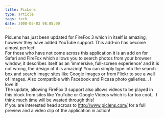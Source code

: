 ```yaml
---
title: PicLens
type: article
tags: tech
date: 2008-05-03 08:05:00
---
```

<div><img alt="" border="0" src="http://www.roytanck.com/wp-content/uploads/2008/02/piclens_ruby.jpg" />PicLens has just been updated for FireFox 3 which in itself is amazing, however they have added YouTube support.  This add-on has become almost perfect!</div><div>For those who have not come across this application it is an add on for Safari and FireFox which allows you to search photos from your browser window, it describes itself as an 'immersive, full-screen experience' and it is not wrong, the design of it is amazing!  You can simply type into the search box and search image sites like Google Images or from Flickr to see a wall of images.  Also compatible with Facebook and Picasa photo galleries... I love it!</div><div>The update, allowing FireFox 3 support also allows videos to be played in this block from sites like YouTube or Google Videos which is far too cool... I think much time will be wasted through this!</div><div>If you are interested head across to <a href="http://www.piclens.com/">http://www.piclens.com/</a> for a full preview and a video clip of the application in action!<br /></div><div class="blogger-post-footer"><img width='1' height='1' src='https://blogger.googleusercontent.com/tracker/31453821-2169193371646423882?l=www.jamesdoc.co.uk' alt='' /></div>
